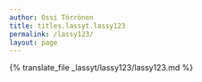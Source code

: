 ```yaml
---
author: Ossi Törrönen
title: titles.lassyt.lassy123
permalink: /lassy123/
layout: page
---
```

{% translate_file _lassyt/lassy123/lassy123.md %}